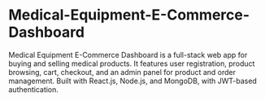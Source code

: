 # Medical-Equipment-E-Commerce-Dashboard
Medical Equipment E-Commerce Dashboard is a full-stack web app for buying and selling medical products. It features user registration, product browsing, cart, checkout, and an admin panel for product and order management. Built with React.js, Node.js, and MongoDB, with JWT-based authentication.
